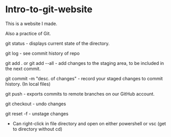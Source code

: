 # Intro-to-git-website
This is a website I made.

Also a practice of Git.

git status - displays current state of the directory.

git log - see commit history of repo

git add . or git add --all - add changes to the staging area, to be included in the next commit.

git commit -m "desc. of changes" - record your staged changes to commit history. (In local files)

git push - exports commits to remote branches on our GitHub account.


git checkout - undo changes

git reset -f - unstage changes


- Can right-click in file directory and open on either powershell or vsc (get to directory without cd)